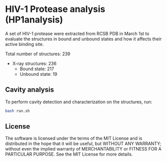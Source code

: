 # HIV-1 Protease analysis (HP1analysis)

A set of HIV-1 protease were extracted from RCSB PDB in March 1st to evaluate the structures in bound and unbound states and how it affects their active binding site.

Total number of structures: 239

- X-ray structures: 236
  - Bound state: 217
  - Unbound state: 19

## Cavity analysis

To perform cavity detection and characterization on the structures, run:

```bash
bash run.sh
```

## License

The software is licensed under the terms of the MIT License and is distributed in the hope that it will be useful, but WITHOUT ANY WARRANTY; without even the implied warranty of MERCHANTABILITY or FITNESS FOR A PARTICULAR PURPOSE. See the MIT License for more details.
